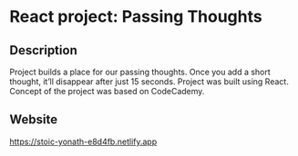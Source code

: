 # React project: Passing Thoughts

## Description

Project builds a place for our passing thoughts. Once you add a short thought, it’ll disappear after just 15 seconds. Project was built using React. Concept of the project was based on CodeCademy.

## Website
https://stoic-yonath-e8d4fb.netlify.app
